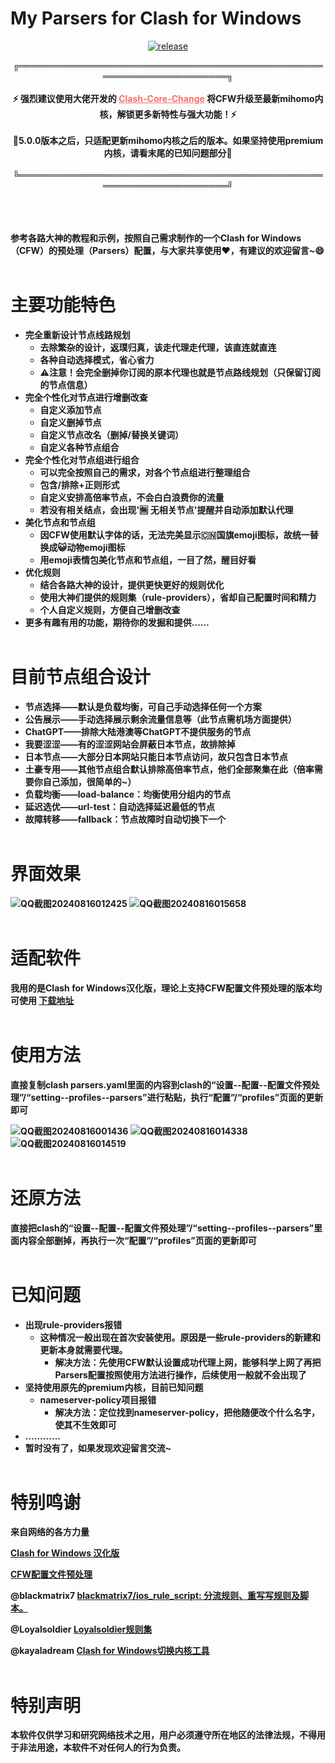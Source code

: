 # My Parsers for Clash for Windows

<p align="center">
  <a href="https://github.com/Maozai-Teng/My_Parsers_for_Clash-for-Windows/releases">
    <img src="https://badgen.net/github/release/Maozai-Teng/My_Parsers_for_Clash-for-Windows/" alt="release">
  </a>
</p>

<div align="center">
  ╔═════════════════════════════════════════════════════════════════════╗<br><br>
  <strong>⚡️ 强烈建议使用大佬开发的 <a href="https://github.com/kayaladream/Clash-Core-Change" style="color: #ff6b6b;">Clash-Core-Change</a> 将CFW升级至最新mihomo内核，解锁更多新特性与强大功能！⚡️</strong><br><br>
  <strong>🔴5.0.0版本之后，只适配更新mihomo内核之后的版本。如果坚持使用premium内核，请看末尾的已知问题部分🔴<strong><br><br>
  ╚═════════════════════════════════════════════════════════════════════╝<br><br><br>

</div>
<br>

参考各路大神的教程和示例，按照自己需求制作的一个Clash for Windows（CFW）的预处理（Parsers）配置，与大家共享使用❤️️，有建议的欢迎留言~😄
<br><br>


# 主要功能特色
- 完全重新设计节点线路规划
    - 去除繁杂的设计，返璞归真，该走代理走代理，该直连就直连
    - 各种自动选择模式，省心省力
    - ⚠️注意！会完全删掉你订阅的原本代理也就是节点路线规划（只保留订阅的节点信息）
- 完全个性化对节点进行增删改查
    - 自定义添加节点
    - 自定义删掉节点
    - 自定义节点改名（删掉/替换关键词）
    - 自定义各种节点组合
- 完全个性化对节点组进行组合
    - 可以完全按照自己的需求，对各个节点组进行整理组合
    - 包含/排除+正则形式
    - 自定义安排高倍率节点，不会白白浪费你的流量
    - 若没有相关结点，会出现'🈚️ 无相关节点'提醒并自动添加默认代理
- 美化节点和节点组
    - 因CFW使用默认字体的话，无法完美显示🇨🇳国旗emoji图标，故统一替换成😺动物emoji图标
    - 用emoji表情包美化节点和节点组，一目了然，醒目好看
- 优化规则
    - 结合各路大神的设计，提供更快更好的规则优化
    - 使用大神们提供的规则集（rule-providers），省却自己配置时间和精力
    - 个人自定义规则，方便自己增删改查
- 更多有趣有用的功能，期待你的发掘和提供……
<br><br>


# 目前节点组合设计
- 节点选择——默认是负载均衡，可自己手动选择任何一个方案
- 公告展示——手动选择展示剩余流量信息等（此节点需机场方面提供）
- ChatGPT——排除大陆港澳等ChatGPT不提供服务的节点
- 我要涩涩——有的涩涩网站会屏蔽日本节点，故排除掉
- 日本节点——大部分日本网站只能日本节点访问，故只包含日本节点
- 土豪专用——其他节点组合默认排除高倍率节点，他们全部聚集在此（倍率需要你自己添加，很简单的~）
- 负载均衡——load-balance：均衡使用分组内的节点
- 延迟选优——url-test：自动选择延迟最低的节点
- 故障转移——fallback：节点故障时自动切换下一个
<br><br>


# 界面效果
![QQ截图20240816012425](https://github.com/user-attachments/assets/18e0cafd-2988-42a4-8f47-c402e4ce247e)
![QQ截图20240816015658](https://github.com/user-attachments/assets/3172616c-6da7-4d4b-9848-d2c4b2c38617)
<br><br>


# 适配软件
我用的是Clash for Windows汉化版，理论上支持CFW配置文件预处理的版本均可使用
[下载地址](https://github.com/Z-Siqi/Clash-for-Windows_Chinese)
<br><br>


# 使用方法
直接复制clash parsers.yaml里面的内容到clash的“设置--配置--配置文件预处理”/“setting--profiles--parsers”进行粘贴，执行“配置”/“profiles”页面的更新即可

![QQ截图20240816001436](https://github.com/user-attachments/assets/542f81de-30cd-40ed-ad36-3df83f5f1359)
![QQ截图20240816014338](https://github.com/user-attachments/assets/5fc959d6-fed3-43d9-8274-f5bbfc070ed9)
![QQ截图20240816014519](https://github.com/user-attachments/assets/d8c3b7ce-5e48-4b62-b6e4-02a2bb10af53)
<br><br>

# 还原方法
直接把clash的“设置--配置--配置文件预处理”/“setting--profiles--parsers”里面内容全部删掉，再执行一次“配置”/“profiles”页面的更新即可
<br><br>

# 已知问题
- 出现rule-providers报错
    - 这种情况一般出现在首次安装使用。原因是一些rule-providers的新建和更新本身就需要代理。
      - 解决方法：先使用CFW默认设置成功代理上网，能够科学上网了再把Parsers配置按照使用方法进行操作，后续使用一般就不会出现了
- 坚持使用原先的premium内核，目前已知问题
    - nameserver-policy项目报错
      - 解决方法：定位找到nameserver-policy，把他随便改个什么名字，使其不生效即可
- …………
- 暂时没有了，如果发现欢迎留言交流~
<br><br>

# 特别鸣谢
来自网络的各方力量

[Clash for Windows 汉化版](https://github.com/Z-Siqi/Clash-for-Windows_Chinese)

[CFW配置文件预处理](https://docs.gtk.pw/contents/parser.html)

@blackmatrix7 [blackmatrix7/ios_rule_script: 分流规则、重写写规则及脚本。](https://github.com/blackmatrix7/ios_rule_script)

@Loyalsoldier [Loyalsoldier规则集](https://github.com/Loyalsoldier/clash-rules)

@kayaladream [Clash for Windows切换内核工具](https://github.com/Loyalsoldier/clash-rules)
<br><br>

# 特别声明
本软件仅供学习和研究网络技术之用，用户必须遵守所在地区的法律法规，不得用于非法用途，本软件不对任何人的行为负责。 

